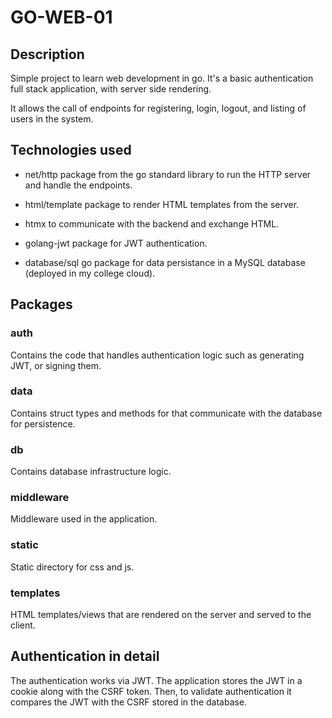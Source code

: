 # GO-WEB-01

## Description

Simple project to learn web development in go. It's a basic authentication full stack application, with server side rendering.

It allows the call of endpoints for registering, login, logout, and listing of users in the system.

## Technologies used

- net/http package from the go standard library to run the HTTP server and handle  the endpoints.

- html/template package to render HTML templates from the server.

- htmx to communicate with the backend and exchange HTML.

- golang-jwt package for JWT authentication.

- database/sql go package for data persistance in a MySQL database (deployed in my college cloud).

## Packages

### auth
Contains the code that handles authentication logic such as generating JWT, or signing them.

### data
Contains struct types and methods for that communicate with the database for persistence.

### db
Contains database infrastructure logic.

### middleware
Middleware used in the application.

### static
Static directory for css and js.

### templates
HTML templates/views that are rendered on the server and served to the client.

## Authentication in detail

The authentication works via JWT. The application stores the JWT in a cookie along with the CSRF token. Then, to validate authentication it compares the JWT with the CSRF stored in the database.
